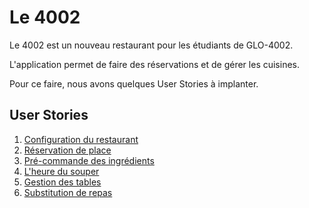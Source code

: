 # Le 4002

Le 4002 est un nouveau restaurant pour les étudiants de GLO-4002.

L'application permet de faire des réservations et de gérer les cuisines.

Pour ce faire, nous avons quelques User Stories à implanter.

## User Stories

1. [Configuration du restaurant](./stories/config.md)
2. [Réservation de place](./stories/reservation.md)
3. [Pré-commande des ingrédients](./stories/pre.md)
4. [L'heure du souper](./stories/souper.md)
5. [Gestion des tables](./stories/tables.md)
6. [Substitution de repas](./stories/substitutions.md)
